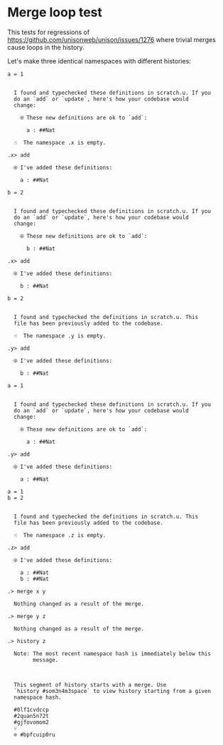 # Merge loop test

This tests for regressions of https://github.com/unisonweb/unison/issues/1276 where trivial merges cause loops in the history.

Let's make three identical namespaces with different histories:

```unison
a = 1
```

```ucm

  I found and typechecked these definitions in scratch.u. If you
  do an `add` or `update`, here's how your codebase would
  change:
  
    ⍟ These new definitions are ok to `add`:
    
      a : ##Nat

```
```ucm
  ☝️  The namespace .x is empty.

.x> add

  ⍟ I've added these definitions:
  
    a : ##Nat

```
```unison
b = 2
```

```ucm

  I found and typechecked these definitions in scratch.u. If you
  do an `add` or `update`, here's how your codebase would
  change:
  
    ⍟ These new definitions are ok to `add`:
    
      b : ##Nat

```
```ucm
.x> add

  ⍟ I've added these definitions:
  
    b : ##Nat

```
```unison
b = 2
```

```ucm

  I found and typechecked the definitions in scratch.u. This
  file has been previously added to the codebase.

```
```ucm
  ☝️  The namespace .y is empty.

.y> add

  ⍟ I've added these definitions:
  
    b : ##Nat

```
```unison
a = 1
```

```ucm

  I found and typechecked these definitions in scratch.u. If you
  do an `add` or `update`, here's how your codebase would
  change:
  
    ⍟ These new definitions are ok to `add`:
    
      a : ##Nat

```
```ucm
.y> add

  ⍟ I've added these definitions:
  
    a : ##Nat

```
```unison
a = 1
b = 2
```

```ucm

  I found and typechecked the definitions in scratch.u. This
  file has been previously added to the codebase.

```
```ucm
  ☝️  The namespace .z is empty.

.z> add

  ⍟ I've added these definitions:
  
    a : ##Nat
    b : ##Nat

.> merge x y

  Nothing changed as a result of the merge.

.> merge y z

  Nothing changed as a result of the merge.

.> history z

  Note: The most recent namespace hash is immediately below this
        message.
  
  
  
  This segment of history starts with a merge. Use
  `history #som3n4m3space` to view history starting from a given
  namespace hash.
  
  #0lf1cvdccp
  #2quan5n72t
  #gjfovomom2
  ⑂
  ⊙ #bpfcuip0ru

```

